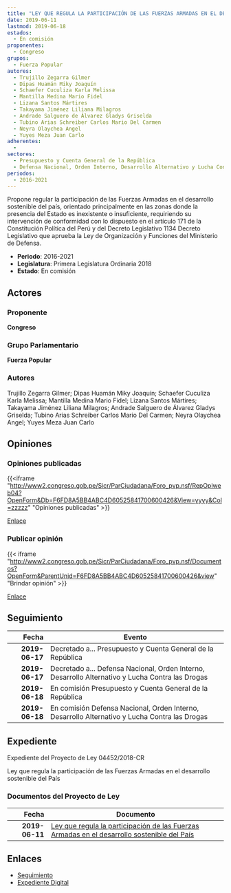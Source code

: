 ```yaml
---
title: "LEY QUE REGULA LA PARTICIPACIÓN DE LAS FUERZAS ARMADAS EN EL DESARROLLO SOSTENIBLE DEL PAÍS"
date: 2019-06-11
lastmod: 2019-06-18
estados: 
  - En comisión
proponentes: 
  - Congreso
grupos: 
  - Fuerza Popular
autores: 
  - Trujillo Zegarra Gilmer
  - Dipas Huamán Miky Joaquín
  - Schaefer Cuculiza Karla Melissa
  - Mantilla Medina Mario Fidel
  - Lizana Santos Mártires
  - Takayama Jiménez Liliana Milagros
  - Andrade Salguero de Álvarez Gladys Griselda
  - Tubino Arias Schreiber Carlos Mario Del Carmen
  - Neyra Olaychea Angel
  - Yuyes Meza Juan Carlo
adherentes: 
  - 
sectores: 
  - Presupuesto y Cuenta General de la República
  - Defensa Nacional, Orden Interno, Desarrollo Alternativo y Lucha Contra las Drogas
periodos: 
  - 2016-2021
---
```


Propone regular la participación de las Fuerzas Armadas en el desarrollo sostenible del país, orientado principalmente en las zonas donde la presencia del Estado es inexistente o insuficiente, requiriendo su intervención de conformidad con lo dispuesto en el artículo 171 de la Constitución Política del Perú y del Decreto Legislativo 1134 Decreto Legislativo que aprueba la Ley de Organización y Funciones del Ministerio de Defensa.

- **Periodo**: 2016-2021
- **Legislatura**: Primera Legislatura Ordinaria 2018
- **Estado**: En comisión

## Actores

### Proponente

**Congreso**

### Grupo Parlamentario

**Fuerza Popular**

### Autores

Trujillo Zegarra Gilmer; Dipas Huamán Miky Joaquín; Schaefer Cuculiza Karla Melissa; Mantilla Medina Mario Fidel; Lizana Santos Mártires; Takayama Jiménez Liliana Milagros; Andrade Salguero de Álvarez Gladys Griselda; Tubino Arias Schreiber Carlos Mario Del Carmen; Neyra Olaychea Angel; Yuyes Meza Juan Carlo


## Opiniones

### Opiniones publicadas

{{<iframe "http://www2.congreso.gob.pe/Sicr/ParCiudadana/Foro_pvp.nsf/RepOpiweb04?OpenForm&Db=F6FD8A5BB4ABC4D60525841700600426&View=yyyy&Col=zzzzz" "Opiniones publicadas" >}}

[Enlace](http://www2.congreso.gob.pe/Sicr/ParCiudadana/Foro_pvp.nsf/RepOpiweb04?OpenForm&Db=F6FD8A5BB4ABC4D60525841700600426&View=yyyy&Col=zzzzz)
### Publicar opinión

{{< iframe "http://www2.congreso.gob.pe/Sicr/ParCiudadana/Foro_pvp.nsf/Documentos?OpenForm&ParentUnid=F6FD8A5BB4ABC4D60525841700600426&view" "Brindar opinión" >}}

[Enlace](http://www2.congreso.gob.pe/Sicr/ParCiudadana/Foro_pvp.nsf/Documentos?OpenForm&ParentUnid=F6FD8A5BB4ABC4D60525841700600426&view)

## Seguimiento

| Fecha | Evento |
|------:|--------|
| **2019-06-17** | Decretado a... Presupuesto y Cuenta General de la República|
| **2019-06-17** | Decretado a... Defensa Nacional, Orden Interno, Desarrollo Alternativo y Lucha Contra las Drogas|
| **2019-06-18** | En comisión Presupuesto y Cuenta General de la República|
| **2019-06-18** | En comisión Defensa Nacional, Orden Interno, Desarrollo Alternativo y Lucha Contra las Drogas|


## Expediente

Expediente del Proyecto de Ley 04452/2018-CR

Ley que regula la participación de las Fuerzas Armadas en el desarrollo sostenible del País


### Documentos del Proyecto de Ley

| Fecha | Documento |
|------:|--------|
| **2019-06-11** | [Ley que regula la participación de las Fuerzas Armadas en el desarrollo sostenible del País](http://www.leyes.congreso.gob.pe/Documentos/2016_2021/Proyectos_de_Ley_y_de_Resoluciones_Legislativas/PL0445220190611.pdf) |

## Enlaces 

- [Seguimiento](http://www2.congreso.gob.pe/Sicr/TraDocEstProc/CLProLey2016.nsf/f7fff46988ca05b1052578e100829cc7/e7bd063f117db20605258416007c03d1?OpenDocument)
- [Expediente Digital](http://www2.congreso.gob.pe/Sicr/TraDocEstProc/CLProLey2016.nsf/f7fff46988ca05b1052578e100829cc7/e7bd063f117db20605258416007c03d1?OpenDocument&Click=05257FB7005EB655.eb71d0cf91d8294e05256cdf006b5706/$Body/0.1C6C)
